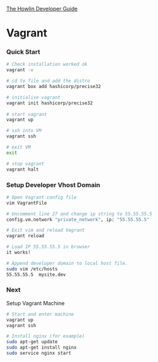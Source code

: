 [The Howlin Developer Guide](/index.md)



Vagrant
=======


### Quick Start

```bash
# Check installation worked ok
vagrant -v

# cd to file and add the distro
vagrant box add hashicorp/precise32 

# initialise vagrant
vagrant init hashicorp/precise32 
 
# start vagrant
vagrant up

# ssh into VM
vagrant ssh

# exit VM
exit

# stop vagrant
vagrant halt
```


### Setup Developer Vhost Domain

```bash
# Open Vagrant config file
vim VagrantFile

# Uncomment line 27 and change ip string to 55.55.55.5
config.vm.network "private_network", ip: "55.55.55.5"

# Exit vim and reload Vagrant
vagrant reload

# Load IP 55.55.55.5 in browser
it works!

# Append developer domain to local host file.
sudo vim /etc/hosts
55.55.55.5	mysite.dev
```


### Next

Setup Vagrant Machine

```bash
# Start and enter machine
vagrant up
vagrant ssh

# Install nginx (for example)
sudo apt-get update
sudo apt-get install nginx
sudo service nginx start
```
